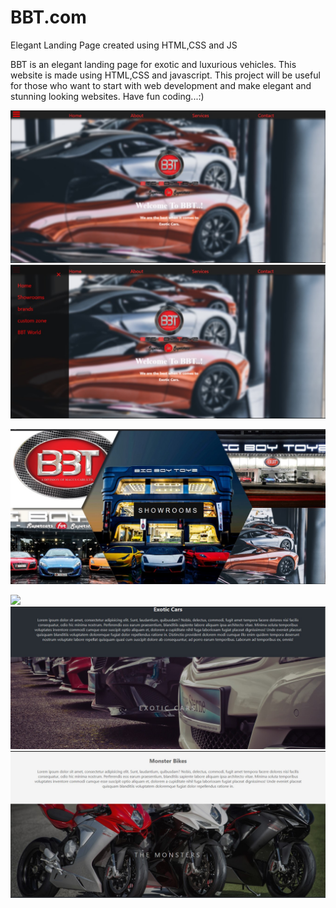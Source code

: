 # BBT.com
Elegant Landing Page created using HTML,CSS and JS

BBT is an elegant landing page for exotic and luxurious vehicles.
This website is made using HTML,CSS and javascript.
This project will be useful for those who want to start with web development and make elegant and stunning looking websites.
Have fun coding...:) 

![](Screenshots/bbt1.jpg)
![](Screenshots/bbt6.jpg)

![](Screenshots/bbt5.jpg)

![](Screenshots/bb2.jpg)
![](Screenshots/bbt7.jpg)
![](Screenshots/bbt9.jpg)












